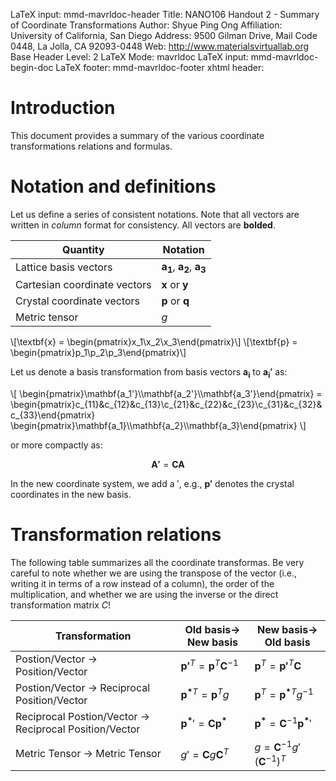 LaTeX input:        mmd-mavrldoc-header
Title:              NANO106 Handout 2 - Summary of Coordinate Transformations
Author:             Shyue Ping Ong
Affiliation:        University of California, San Diego
Address:            9500 Gilman Drive, Mail Code 0448, La Jolla, CA 92093-0448
Web:                http://www.materialsvirtuallab.org
Base Header Level:  2
LaTeX Mode:         mavrldoc
LaTeX input:        mmd-mavrldoc-begin-doc
LaTeX footer:       mmd-mavrldoc-footer
xhtml header:       <script type="text/javascript" src="https://cdn.mathjax.org/mathjax/latest/MathJax.js?config=TeX-AMS-MML_HTMLorMML"></script>

# Introduction

This document provides a summary of the various coordinate transformations relations and formulas.

# Notation and definitions

Let us define a series of consistent notations. Note that all vectors are written in *column* format for consistency. All vectors are **bolded**.

| Quantity | Notation |
| -------- | -------- |
| Lattice basis vectors | $\mathbf{a_1}$, $\mathbf{a_2}$, $\mathbf{a_3}$ |
| Cartesian coordinate vectors | $\mathbf{x}$ or $\mathbf{y}$ |
| Crystal coordinate vectors | $\mathbf{p}$ or $\mathbf{q}$ |
| Metric tensor | $g$ |

\\[\textbf{x} = \begin{pmatrix}x_1\\x_2\\x_3\end{pmatrix}\\]
\\[\textbf{p} = \begin{pmatrix}p_1\\p_2\\p_3\end{pmatrix}\\]

Let us denote a basis transformation from basis vectors $\mathbf{a_i}$ to $\mathbf{a_i'}$ as:

\\[
\begin{pmatrix}\mathbf{a_1'}\\\mathbf{a_2'}\\\mathbf{a_3'}\end{pmatrix} = \begin{pmatrix}c_{11}&c_{12}&c_{13}\\c_{21}&c_{22}&c_{23}\\c_{31}&c_{32}&c_{33}\end{pmatrix} \begin{pmatrix}\mathbf{a_1}\\\mathbf{a_2}\\\mathbf{a_3}\end{pmatrix}
\\]

or more compactly as:

$$\mathbf{A'} = \mathbf{C} \mathbf{A}$$

In the new coordinate system, we add a $'$, e.g., $\mathbf{p'}$ denotes the crystal coordinates in the new basis.

# Transformation relations

The following table summarizes all the coordinate transformas. Be very careful to note whether we are using the transpose of the vector (i.e., writing it in terms of a row instead of a column), the order of the multiplication, and whether we are using the inverse or the direct transformation matrix $C$!

| Transformation | Old basis-> New basis | New basis-> Old basis |
| -------------- | --------------------- | --------------------- |
|Postion/Vector -> Position/Vector|$\mathbf{p'}^T = \mathbf{p}^T\mathbf{C}^{-1}$|$\mathbf{p}^T = \mathbf{p'}^T\mathbf{C}$|
|Postion/Vector -> Reciprocal Position/Vector|$\mathbf{p^*}^T = \mathbf{p}^Tg$|$\mathbf{p}^T = \mathbf{p^*}^Tg^{-1}$|
|Reciprocal Postion/Vector -> Reciprocal Position/Vector|$\mathbf{p^*}' = \mathbf{C}\mathbf{p^*}$|$\mathbf{p^*} = \mathbf{C}^{-1}\mathbf{p^*}'$|
|Metric Tensor -> Metric Tensor|$g' = \mathbf{C}g\mathbf{C}^T$|$g = \mathbf{C}^{-1}g'(\mathbf{C}^{-1})^T$|


